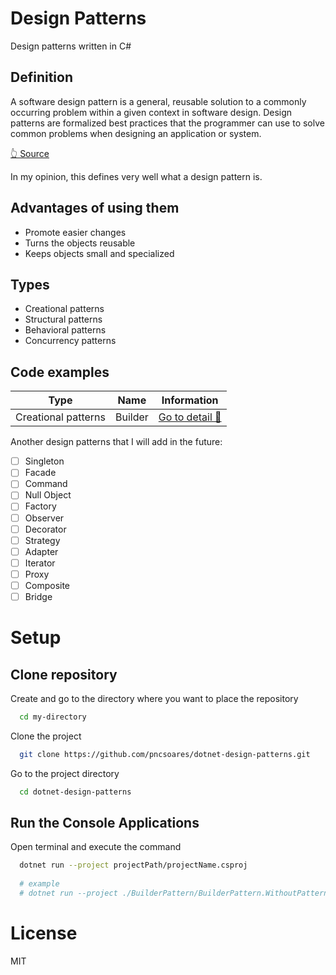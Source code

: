 # Design Patterns

Design patterns written in C#

## Definition

A software design pattern is a general, reusable solution to a commonly occurring problem within a given context in software design. 
Design patterns are formalized best practices that the programmer can use to solve common problems when designing an application or system.

[👆 Source](https://en.wikipedia.org/wiki/Software_design_pattern)

In my opinion, this defines very well what a design pattern is.

## Advantages of using them

- Promote easier changes
- Turns the objects reusable
- Keeps objects small and specialized

## Types

- Creational patterns
- Structural patterns
- Behavioral patterns
- Concurrency patterns

## Code examples

| Type | Name | Information |
| -- | -- | -- |
| Creational patterns | Builder | [Go to detail 📄](./BuilderPattern/README.md) |

Another design patterns that I will add in the future:

- [ ] Singleton
- [ ] Facade
- [ ] Command
- [ ] Null Object
- [ ] Factory
- [ ] Observer
- [ ] Decorator
- [ ] Strategy
- [ ] Adapter
- [ ] Iterator
- [ ] Proxy
- [ ] Composite
- [ ] Bridge

# Setup

## Clone repository

Create and go to the directory where you want to place the repository

```bash
  cd my-directory
```

Clone the project

```bash
  git clone https://github.com/pncsoares/dotnet-design-patterns.git
```

Go to the project directory

```bash
  cd dotnet-design-patterns
```

## Run the Console Applications

Open terminal and execute the command

```bash
  dotnet run --project projectPath/projectName.csproj
  
  # example
  # dotnet run --project ./BuilderPattern/BuilderPattern.WithoutPattern/BuilderPattern.WithoutPattern.csproj
```

# License

MIT
